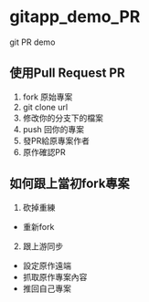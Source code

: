 # gitapp_demo_PR
git PR demo

## 使用Pull Request PR
1. fork 原始專案
2. git clone url 
3. 修改你的分支下的檔案
4. push 回你的專案
5. 發PR給原專案作者
6. 原作確認PR

## 如何跟上當初fork專案
1. 砍掉重練
  - 重新fork
  
2. 跟上游同步
  - 設定原作遠端
  - 抓取原作專案內容
  - 推回自己專案

